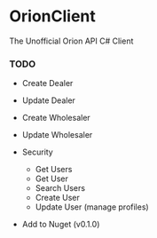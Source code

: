 # OrionClient
The Unofficial Orion API C# Client


### TODO
  - Create Dealer
  - Update Dealer
  - Create Wholesaler
  - Update Wholesaler
  - Security
    - Get Users
    - Get User
    - Search Users
    - Create User
    - Update User (manage profiles)

  - Add to Nuget (v0.1.0)
